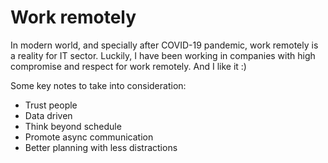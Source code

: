 # Work remotely

In modern world, and specially after COVID-19 pandemic, work remotely is a reality for IT sector.
Luckily, I have been working in companies with high compromise and respect for work remotely. And I like it :)

Some key notes to take into consideration:

- Trust people
- Data driven
- Think beyond schedule
- Promote async communication
- Better planning with less distractions
